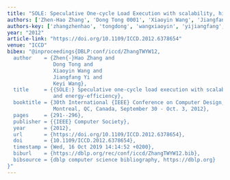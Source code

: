 ```yaml
---
title: "SOLE: Speculative One-cycle Load Execution with scalability, high-performance and energy-efficiency"
authors: ['Zhen-Hao Zhang', 'Dong Tong 0001', 'Xiaoyin Wang', 'Jiangfang Yi', 'Keyi Wang']
authors-key: ['zhangzhenhao', 'tongdong', 'wangxiaoyin', 'yijiangfang', 'wangkeyi']
year: "2012"
article-link: "https://doi.org/10.1109/ICCD.2012.6378654"
venue: "ICCD"
bibex: "@inproceedings{DBLP:conf/iccd/ZhangTWYW12,
  author    = {Zhen{-}Hao Zhang and
               Dong Tong and
               Xiaoyin Wang and
               Jiangfang Yi and
               Keyi Wang},
  title     = {{SOLE:} Speculative one-cycle load execution with scalability, high-performance
               and energy-efficiency},
  booktitle = {30th International {IEEE} Conference on Computer Design, {ICCD} 2012,
               Montreal, QC, Canada, September 30 - Oct. 3, 2012},
  pages     = {291--296},
  publisher = {{IEEE} Computer Society},
  year      = {2012},
  url       = {https://doi.org/10.1109/ICCD.2012.6378654},
  doi       = {10.1109/ICCD.2012.6378654},
  timestamp = {Wed, 16 Oct 2019 14:14:52 +0200},
  biburl    = {https://dblp.org/rec/conf/iccd/ZhangTWYW12.bib},
  bibsource = {dblp computer science bibliography, https://dblp.org}
}"
---
```

